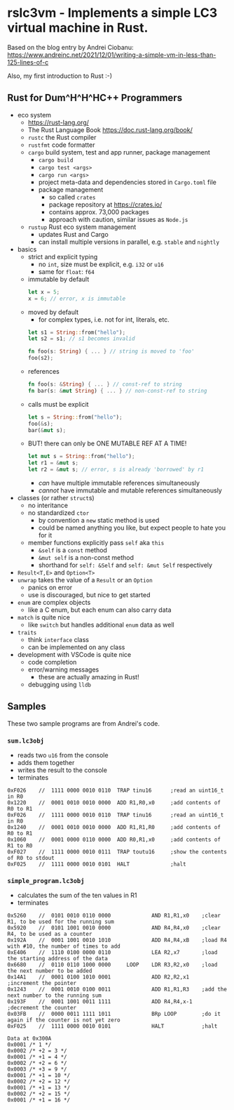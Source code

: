 # rslc3vm - Implements a simple LC3 virtual machine in Rust.

Based on the blog entry by Andrei Ciobanu:
https://www.andreinc.net/2021/12/01/writing-a-simple-vm-in-less-than-125-lines-of-c

Also, my first introduction to Rust :-)

## Rust for Dum^H^H^HC++ Programmers

- eco system
  - https://rust-lang.org/
  - The Rust Language Book https://doc.rust-lang.org/book/
  - `rustc` the Rust compiler
  - `rustfmt` code formatter
  - `cargo` build system, test and app runner, package management
    - `cargo build`
    - `cargo test <args>`
    - `cargo run <args>`
    - project meta-data and dependencies stored in `Cargo.toml` file
    - package management
      - so called `crates`
      - package repository at https://crates.io/
      - contains approx. 73,000 packages
      - approach with caution, similar issues as `Node.js`
  - `rustup` Rust eco system management
    - updates Rust and Cargo
    - can install multiple versions in parallel, e.g. `stable` and `nightly`
- basics
  - strict and explicit typing
    - no `int`, size must be explicit, e.g. `i32` or `u16`
    - same for `float`: `f64`
  - immutable by default
    ```rust
    let x = 5;
    x = 6; // error, x is immutable
    ```
  - moved by default
    - for complex types, i.e. not for int, literals, etc.
    ```rust
    let s1 = String::from("hello");
    let s2 = s1; // s1 becomes invalid
    
    fn foo(s: String) { ... } // string is moved to 'foo'
    foo(s2);
    ```
  - references
    ```rust
    fn foo(s: &String) { ... } // const-ref to string
    fn bar(s: &mut String) { ... } // non-const-ref to string
    ```
  - calls must be explicit
    ```rust
    let s = String::from("hello");
    foo(&s);
    bar(&mut s);
    ```
  - BUT! there can only be ONE MUTABLE REF AT A TIME!
    ```rust
    let mut s = String::from("hello");
    let r1 = &mut s;
    let r2 = &mut s; // error, s is already 'borrowed' by r1
    ```
    - *can* have multiple immutable references simultaneously
    - *cannot* have immutable and mutable references simultaneously
- classes (or rather `struct`s)
  - no interitance
  - no standardized `ctor`
    - by convention a `new` static method is used
    - could be named anything you like, but expect people to hate you for it
  - member functions explicitly pass `self` aka `this`
    - `&self` is a `const` method
    - `&mut self` is a non-const method
    - shorthand for `self: &Self` and `self: &mut Self` respectively
- `Result<T,E>` and `Option<T>`
- `unwrap` takes the value of a `Result` or an `Option`
  - panics on error
  - use is discouraged, but nice to get started
- `enum` are complex objects
  - like a C enum, but each enum can also carry data
- `match` is quite nice
  - like `switch` but handles additional `enum` data as well
- `traits`
  - think `interface` class
  - can be implemented on any class
- development with VSCode is quite nice
  - code completion
  - error/warning messages
    - these are actually amazing in Rust!
  - debugging using `lldb`

## Samples

These two sample programs are from Andrei's code.

### `sum.lc3obj`

- reads two `u16` from the console
- adds them together
- writes the result to the console
- terminates

```
0xF026    //  1111 0000 0010 0110  TRAP tinu16      ;read an uint16_t in R0
0x1220    //  0001 0010 0010 0000  ADD R1,R0,x0     ;add contents of R0 to R1
0xF026    //  1111 0000 0010 0110  TRAP tinu16      ;read an uint16_t in R0
0x1240    //  0001 0010 0010 0000  ADD R1,R1,R0     ;add contents of R0 to R1
0x1060    //  0001 0000 0110 0000  ADD R0,R1,x0     ;add contents of R1 to R0
0xF027    //  1111 0000 0010 0111  TRAP toutu16     ;show the contents of R0 to stdout
0xF025    //  1111 0000 0010 0101  HALT             ;halt
```

### `simple_program.lc3obj`

- calculates the sum of the ten values in R1
- terminates

```
0x5260    //  0101 0010 0110 0000             AND R1,R1,x0    ;clear R1, to be used for the running sum               
0x5920    //  0101 1001 0010 0000             AND R4,R4,x0    ;clear R4, to be used as a counter                      
0x192A    //  0001 1001 0010 1010             ADD R4,R4,xB    ;load R4 with #10, the number of times to add           
0xE406    //  1110 0100 0000 0110             LEA R2,x7       ;load the starting address of the data          
0x6680    //  0110 0110 1000 0000     LOOP    LDR R3,R2,x0    ;load the next number to be added                       
0x14A1    //  0001 0100 1010 0001             ADD R2,R2,x1    ;increment the pointer
0x1243    //  0001 0010 0100 0011             ADD R1,R1,R3    ;add the next number to the running sum
0x193F    //  0001 1001 0011 1111             ADD R4,R4,x-1   ;decrement the counter
0x03FB    //  0000 0011 1111 1011             BRp LOOP        ;do it again if the counter is not yet zero
0xF025    //  1111 0000 0010 0101             HALT            ;halt

Data at 0x300A
0x0001 /* 1 */
0x0002 /* +2 = 3 */
0x0001 /* +1 = 4 */
0x0002 /* +2 = 6 */
0x0003 /* +3 = 9 */
0x0001 /* +1 = 10 */
0x0002 /* +2 = 12 */
0x0001 /* +1 = 13 */
0x0002 /* +2 = 15 */
0x0001 /* +1 = 16 */
```

